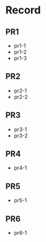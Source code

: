 # Record

## PR1

* pr1-1
* pr1-2
* pr1-3

## PR2

* pr2-1
* pr2-2

## PR3

* pr3-1
* pr3-2

## PR4

* pr4-1

## PR5

* pr5-1

## PR6

* pr6-1
